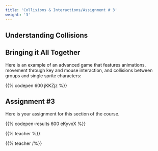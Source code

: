 ```yaml
---
title: 'Collisions & Interactions/Assignment # 3'
weight: '3'
---
```

## Understanding Collisions



## Bringing it All Together

Here is an example of an advanced game that features animations, movement through key and mouse interaction, and collisions between groups and single sprite characters:

{{% codepen 600 jKKZjz %}}



## Assignment #3

Here is your assignment for this section of the course.

{{% codepen-results 600 eKyvxX %}}

{{% teacher %}}

{{% teacher /%}}
